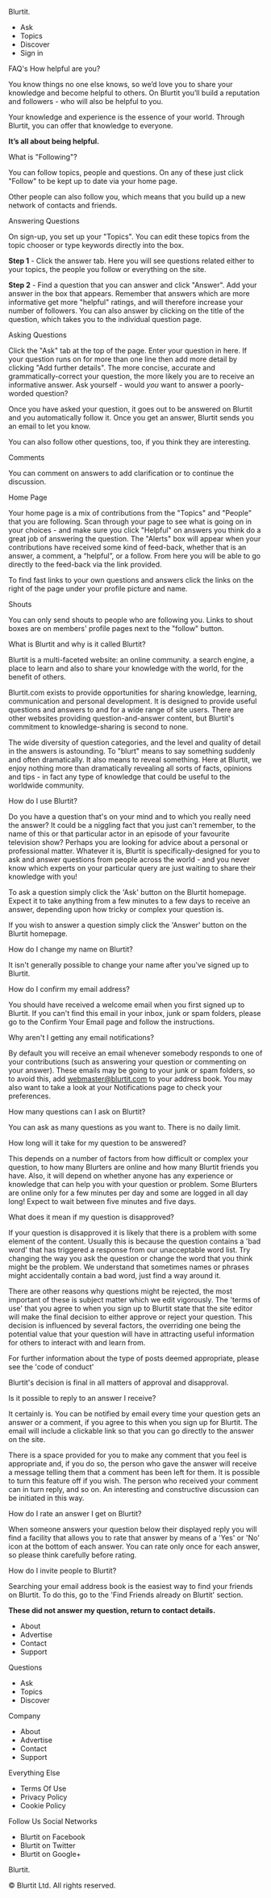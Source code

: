Blurtit.

*   Ask
*   Topics
*   Discover
*   Sign in

FAQ's How helpful are you?

You know things no one else knows, so we’d love you to share your knowledge and become helpful to others. On Blurtit you’ll build a reputation and followers - who will also be helpful to you.

Your knowledge and experience is the essence of your world. Through Blurtit, you can offer that knowledge to everyone.

**It’s all about being helpful.**

What is "Following"?

You can follow topics, people and questions. On any of these just click "Follow" to be kept up to date via your home page.

Other people can also follow you, which means that you build up a new network of contacts and friends.

Answering Questions

On sign-up, you set up your "Topics". You can edit these topics from the topic chooser or type keywords directly into the box.

**Step 1** - Click the answer tab. Here you will see questions related either to your topics, the people you follow or everything on the site.

**Step 2** - Find a question that you can answer and click "Answer". Add your answer in the box that appears. Remember that answers which are more informative get more "helpful" ratings, and will therefore increase your number of followers. You can also answer by clicking on the title of the question, which takes you to the individual question page.

Asking Questions

Click the "Ask" tab at the top of the page. Enter your question in here. If your question runs on for more than one line then add more detail by clicking "Add further details". The more concise, accurate and grammatically-correct your question, the more likely you are to receive an informative answer. Ask yourself - would _you_ want to answer a poorly-worded question?

Once you have asked your question, it goes out to be answered on Blurtit and you automatically follow it. Once you get an answer, Blurtit sends you an email to let you know.

You can also follow other questions, too, if you think they are interesting.

Comments

You can comment on answers to add clarification or to continue the discussion.

Home Page

Your home page is a mix of contributions from the "Topics" and "People" that you are following. Scan through your page to see what is going on in your choices - and make sure you click "Helpful" on answers you think do a great job of answering the question. The "Alerts" box will appear when your contributions have received some kind of feed-back, whether that is an answer, a comment, a “helpful”, or a follow. From here you will be able to go directly to the feed-back via the link provided.

To find fast links to your own questions and answers click the links on the right of the page under your profile picture and name.

Shouts

You can only send shouts to people who are following you. Links to shout boxes are on members' profile pages next to the "follow" button.

What is Blurtit and why is it called Blurtit?

Blurtit is a multi-faceted website: an online community. a search engine, a place to learn and also to share your knowledge with the world, for the benefit of others.

Blurtit.com exists to provide opportunities for sharing knowledge, learning, communication and personal development. It is designed to provide useful questions and answers to and for a wide range of site users. There are other websites providing question-and-answer content, but Blurtit's commitment to knowledge-sharing is second to none.

The wide diversity of question categories, and the level and quality of detail in the answers is astounding. To "blurt" means to say something suddenly and often dramatically. It also means to reveal something. Here at Blurtit, we enjoy nothing more than dramatically revealing all sorts of facts, opinions and tips - in fact any type of knowledge that could be useful to the worldwide community.

How do I use Blurtit?

Do you have a question that's on your mind and to which you really need the answer? It could be a niggling fact that you just can't remember, to the name of this or that particular actor in an episode of your favourite television show? Perhaps you are looking for advice about a personal or professional matter. Whatever it is, Blurtit is specifically-designed for you to ask and answer questions from people across the world - and you never know which experts on your particular query are just waiting to share their knowledge with you!

To ask a question simply click the 'Ask' button on the Blurtit homepage. Expect it to take anything from a few minutes to a few days to receive an answer, depending upon how tricky or complex your question is.

If you wish to answer a question simply click the 'Answer' button on the Blurtit homepage.

How do I change my name on Blurtit?

It isn't generally possible to change your name after you've signed up to Blurtit.

How do I confirm my email address?

You should have received a welcome email when you first signed up to Blurtit. If you can't find this email in your inbox, junk or spam folders, please go to the Confirm Your Email page and follow the instructions.

Why aren't I getting any email notifications?

By default you will receive an email whenever somebody responds to one of your contributions (such as answering your question or commenting on your answer). These emails may be going to your junk or spam folders, so to avoid this, add webmaster@blurtit.com to your address book. You may also want to take a look at your Notifications page to check your preferences.

How many questions can I ask on Blurtit?

You can ask as many questions as you want to. There is no daily limit.

How long will it take for my question to be answered?

This depends on a number of factors from how difficult or complex your question, to how many Blurters are online and how many Blurtit friends you have. Also, it will depend on whether anyone has any experience or knowledge that can help you with your question or problem. Some Blurters are online only for a few minutes per day and some are logged in all day long! Expect to wait between five minutes and five days.

What does it mean if my question is disapproved?

If your question is disapproved it is likely that there is a problem with some element of the content. Usually this is because the question contains a 'bad word' that has triggered a response from our unacceptable word list. Try changing the way you ask the question or change the word that you think might be the problem. We understand that sometimes names or phrases might accidentally contain a bad word, just find a way around it.

There are other reasons why questions might be rejected, the most important of these is subject matter which we edit vigorously. The 'terms of use' that you agree to when you sign up to Blurtit state that the site editor will make the final decision to either approve or reject your question. This decision is influenced by several factors, the overriding one being the potential value that your question will have in attracting useful information for others to interact with and learn from.

For further information about the type of posts deemed appropriate, please see the 'code of conduct'

Blurtit's decision is final in all matters of approval and disapproval.

Is it possible to reply to an answer I receive?

It certainly is. You can be notified by email every time your question gets an answer or a comment, if you agree to this when you sign up for Blurtit. The email will include a clickable link so that you can go directly to the answer on the site.

There is a space provided for you to make any comment that you feel is appropriate and, if you do so, the person who gave the answer will receive a message telling them that a comment has been left for them. It is possible to turn this feature off if you wish. The person who received your comment can in turn reply, and so on. An interesting and constructive discussion can be initiated in this way.

How do I rate an answer I get on Blurtit?

When someone answers your question below their displayed reply you will find a facility that allows you to rate that answer by means of a 'Yes' or 'No' icon at the bottom of each answer. You can rate only once for each answer, so please think carefully before rating.

How do I invite people to Blurtit?

Searching your email address book is the easiest way to find your friends on Blurtit. To do this, go to the 'Find Friends already on Blurtit' section.

**These did not answer my question, return to contact details.**

*   About
*   Advertise
*   Contact
*   Support

Questions

*   Ask
*   Topics
*   Discover

Company

*   About
*   Advertise
*   Contact
*   Support

Everything Else

*   Terms Of Use
*   Privacy Policy
*   Cookie Policy

Follow Us Social Networks

*   Blurtit on Facebook
*   Blurtit on Twitter
*   Blurtit on Google+

Blurtit.

© Blurtit Ltd. All rights reserved.